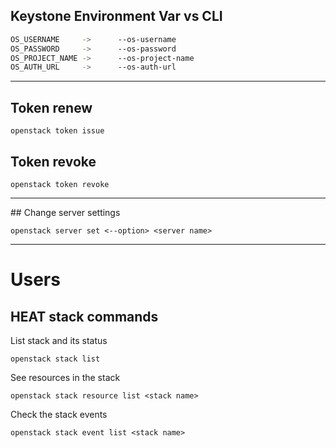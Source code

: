 ## Keystone Environment Var vs CLI

``` bash
OS_USERNAME     ->      --os-username
OS_PASSWORD     ->      --os-password
OS_PROJECT_NAME ->      --os-project-name
OS_AUTH_URL     ->      --os-auth-url
```
---

## Token renew

``` openstack token issue ```

## Token revoke

``` openstack token revoke ```

---

## Change server settings
```
openstack server set <--option> <server name>
```
---

# Users



## HEAT stack commands

List stack and its status

``` openstack stack list ```

See resources in the stack

``` openstack stack resource list <stack name> ```

Check the stack events

``` openstack stack event list <stack name> ```


